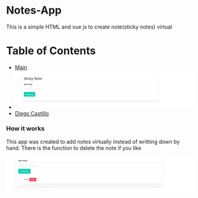 # Notes-App
This is a simple HTML and vue js to create note(sticky notes) virtual 

Table of Contents
=================

  * [Main](#dockerfilevim)
  * ![screenshot](screenshots/note.png)
  * [Diego Castillo](#license)


###  How it works
This app was created to add notes virtually instead of writting down by hand. There is the function to delete the note if you like 

![screenshot](screenshots/note2.png)
